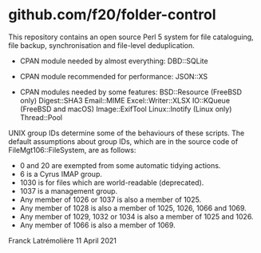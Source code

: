 github.com/f20/folder-control
=============================

This repository contains an open source Perl 5 system for file
cataloguing, file backup, synchronisation and file-level deduplication.

* CPAN module needed by almost everything:
    DBD::SQLite

* CPAN module recommended for performance:
    JSON::XS

* CPAN modules needed by some features:
    BSD::Resource (FreeBSD only)
    Digest::SHA3
    Email::MIME
    Excel::Writer::XLSX
    IO::KQueue (FreeBSD and macOS)
    Image::ExifTool
    Linux::Inotify (Linux only)
    Thread::Pool

UNIX group IDs determine some of the behaviours of these scripts.  The default assumptions about group IDs, which are in the source code of FileMgt106::FileSystem, are as follows:
* 0 and 20 are exempted from some automatic tidying actions.
* 6 is a Cyrus IMAP group.
* 1030 is for files which are world-readable (deprecated).
* 1037 is a management group.
* Any member of 1026 or 1037 is also a member of 1025.
* Any member of 1028 is also a member of 1025, 1026, 1066 and 1069.
* Any member of 1029, 1032 or 1034 is also a member of 1025 and 1026.
* Any member of 1066 is also a member of 1069.

Franck Latrémolière
11 April 2021
